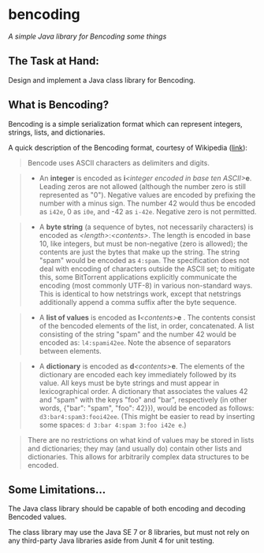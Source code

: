 # bencoding
*A simple Java library for Bencoding some things*

The Task at Hand:
-----------------
Design and implement a Java class library for Bencoding.

What is Bencoding?
------------------
Bencoding is a simple serialization format which can represent integers, strings, lists, and dictionaries.
 
A quick description of the Bencoding format, courtesy of Wikipedia ([link](https://en.wikipedia.org/wiki/Bencode)):
 
> Bencode uses ASCII characters as delimiters and digits.
 
> - An __integer__ is encoded as __i__*\<integer encoded in base ten ASCII>*__e__. Leading zeros are not allowed (although the number zero is still represented as "0"). Negative values are encoded by prefixing the number with a minus sign. The number 42 would thus be encoded as ```i42e```, 0 as ```i0e```, and -42 as ```i-42e```. Negative zero is not permitted.

> - A __byte string__ (a sequence of bytes, not necessarily characters) is encoded as *\<length>*:*\<contents>*. The length is encoded in base 10, like integers, but must be non-negative (zero is allowed); the contents are just the bytes that make up the string. The string "spam" would be encoded as ```4:spam```. The specification does not deal with encoding of characters outside the ASCII set; to mitigate this, some BitTorrent applications explicitly communicate the encoding (most commonly UTF-8) in various non-standard ways. This is identical to how netstrings work, except that netstrings additionally append a comma suffix after the byte sequence.

> - A __list of values__ is encoded as __l__*\<contents>*__e__ . The contents consist of the bencoded elements of the list, in order, concatenated. A list consisting of the string "spam" and the number 42 would be encoded as: ```l4:spami42ee```. Note the absence of separators between elements.

> - A __dictionary__ is encoded as __d__*\<contents>*__e__. The elements of the dictionary are encoded each key immediately followed by its value. All keys must be byte strings and must appear in lexicographical order. A dictionary that associates the values 42 and "spam" with the keys "foo" and "bar", respectively (in other words, {"bar": "spam", "foo": 42}}), would be encoded as follows: ```d3:bar4:spam3:fooi42ee```. (This might be easier to read by inserting some spaces: ```d 3:bar 4:spam 3:foo i42e e```.)

> There are no restrictions on what kind of values may be stored in lists and dictionaries; they may (and usually do) contain other lists and dictionaries. This allows for arbitrarily complex data structures to be encoded.
 
Some Limitations...
-------------------
The Java class library should be capable of both encoding and decoding Bencoded values.
 
The class library may use the Java SE 7 or 8 libraries, but must not rely on any third-party Java libraries aside from Junit 4 for unit testing.
